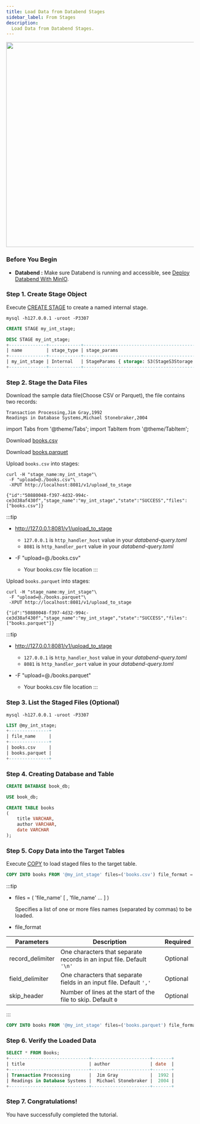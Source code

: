 ```yaml
---
title: Load Data from Databend Stages
sidebar_label: From Stages
description:
  Load Data from Databend Stages.
---
```


<p align="center">
<img src="https://datafuse-1253727613.cos.ap-hongkong.myqcloud.com/load/load-data-from-stage.png" width="550"/>
</p>

### Before You Begin

* **Databend :** Make sure Databend is running and accessible, see [Deploy Databend With MinIO](/doc/deploy/minio).

### Step 1. Create Stage Object

Execute [CREATE STAGE](/doc/reference/sql/ddl/stage/ddl-create-stage) to create a named internal stage.

```shell
mysql -h127.0.0.1 -uroot -P3307 
```

```sql
CREATE STAGE my_int_stage;
```

```sql
DESC STAGE my_int_stage;
+--------------+------------+-------------------------------------------------------------------------------------------------------------------------------------------------------------+-----------------------------------------------+--------------------------------------------------------------------------------------------------------------------+---------+
| name         | stage_type | stage_params                                                                                                                                                | copy_options                                  | file_format_options                                                                                                | comment |
+--------------+------------+-------------------------------------------------------------------------------------------------------------------------------------------------------------+-----------------------------------------------+--------------------------------------------------------------------------------------------------------------------+---------+
| my_int_stage | Internal   | StageParams { storage: S3(StageS3Storage { bucket: "", path: "", credentials_aws_key_id: "", credentials_aws_secret_key: "", encryption_master_key: "" }) } | CopyOptions { on_error: None, size_limit: 0 } | FileFormatOptions { format: Csv, skip_header: 0, field_delimiter: ",", record_delimiter: "\n", compression: None } |         |
+--------------+------------+-------------------------------------------------------------------------------------------------------------------------------------------------------------+-----------------------------------------------+--------------------------------------------------------------------------------------------------------------------+---------+
```

### Step 2. Stage the Data Files

Download the sample data file(Choose CSV or Parquet), the file contains two records:
```text
Transaction Processing,Jim Gray,1992
Readings in Database Systems,Michael Stonebraker,2004
```

import Tabs from '@theme/Tabs';
import TabItem from '@theme/TabItem';

<Tabs groupId="sample-data">

<TabItem value="csv" label="CSV">

Download [books.csv](https://datafuse-1253727613.cos.ap-hongkong.myqcloud.com/data/books.csv)

</TabItem>

<TabItem value="parquet" label="Parquet">

Download [books.parquet](https://datafuse-1253727613.cos.ap-hongkong.myqcloud.com/data/books.parquet)

</TabItem>

</Tabs>

<Tabs groupId="sample-data">

<TabItem value="csv" label="CSV">

Upload `books.csv` into stages:

```shell title='Request /v1/upload_to_stage' API
curl -H "stage_name:my_int_stage"\
 -F "upload=@./books.csv"\
 -XPUT http://localhost:8081/v1/upload_to_stage
```

```text title='Response'
{"id":"50880048-f397-4d32-994c-ce3d38af430f","stage_name":"my_int_stage","state":"SUCCESS","files":["books.csv"]}
```

:::tip
* http://127.0.0.1:8081/v1/upload_to_stage
  * `127.0.0.1` is `http_handler_host` value in your *databend-query.toml*
  * `8081` is `http_handler_port` value in your *databend-query.toml*

* -F  \"upload=@./books.csv\"
  * Your books.csv file location
:::

</TabItem>

<TabItem value="parquet" label="Parquet">

Upload `books.parquet` into stages:

```shell title='Request /v1/upload_to_stage' API
curl -H "stage_name:my_int_stage"\
 -F "upload=@./books.parquet"\
 -XPUT http://localhost:8081/v1/upload_to_stage
```

```text title='Response'
{"id":"50880048-f397-4d32-994c-ce3d38af430f","stage_name":"my_int_stage","state":"SUCCESS","files":["books.parquet"]}
```

:::tip
* http://127.0.0.1:8081/v1/upload_to_stage
  * `127.0.0.1` is `http_handler_host` value in your *databend-query.toml*
  * `8081` is `http_handler_port` value in your *databend-query.toml*

* -F  \"upload=@./books.parquet\"
  * Your books.csv file location
:::

</TabItem>

</Tabs>


### Step 3. List the Staged Files (Optional)

```shell
mysql -h127.0.0.1 -uroot -P3307 
```

```sql
LIST @my_int_stage;
+---------------+
| file_name     |
+---------------+
| books.csv     |
| books.parquet |
+---------------+
```

### Step 4. Creating Database and Table

```sql
CREATE DATABASE book_db;
```

```sql
USE book_db;
```

```sql
CREATE TABLE books
(
    title VARCHAR,
    author VARCHAR,
    date VARCHAR
);
```

### Step 5. Copy Data into the Target Tables

Execute [COPY](/doc/reference/sql/dml/dml-copy) to load staged files to the target table.

<Tabs groupId="sample-data">

<TabItem value="csv" label="CSV">

```sql
COPY INTO books FROM '@my_int_stage' files=('books.csv') file_format = (type = 'CSV' field_delimiter = ','  record_delimiter = '\n' skip_header = 0);
```

:::tip

* files = ( 'file_name' [ , 'file_name' ... ] )

  Specifies a list of one or more files names (separated by commas) to be loaded.


* file_format
 
| Parameters  | Description | Required |
| ----------- | ----------- | --- |
| record_delimiter | One characters that separate records in an input file. Default `'\n'` | Optional |
| field_delimiter | One characters that separate fields in an input file. Default `','` | Optional |
| skip_header | Number of lines at the start of the file to skip. Default `0` | Optional |
:::

</TabItem>

<TabItem value="parquet" label="Parquet">

```sql
COPY INTO books FROM '@my_int_stage' files=('books.parquet') file_format = (type = 'Parquet');
```

</TabItem>

</Tabs>


### Step 6. Verify the Loaded Data

```sql
SELECT * FROM Books;
+------------------------------+----------------------+-------+
| title                        | author               | date  |
+------------------------------+----------------------+-------+
| Transaction Processing       |  Jim Gray            |  1992 |
| Readings in Database Systems |  Michael Stonebraker |  2004 |
+------------------------------+----------------------+-------+
```

### Step 7. Congratulations!

You have successfully completed the tutorial.
